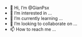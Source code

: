 - 👋 Hi, I’m @GianPsx
- 👀 I’m interested in ...
- 🌱 I’m currently learning ...
- 💞️ I’m looking to collaborate on ...
- 📫 How to reach me ...

<!---
GianPsx/GianPsx is a ✨ special ✨ repository because its `README.md` (this file) appears on your GitHub profile.
You can click the Preview link to take a look at your changes.
--->
